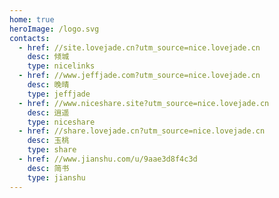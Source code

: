 ```yaml
---
home: true
heroImage: /logo.svg
contacts:
  - href: //site.lovejade.cn?utm_source=nice.lovejade.cn
    desc: 倾城
    type: nicelinks
  - href: //www.jeffjade.com?utm_source=nice.lovejade.cn
    desc: 晚晴
    type: jeffjade
  - href: //www.niceshare.site?utm_source=nice.lovejade.cn
    desc: 逍遥
    type: niceshare
  - href: //share.lovejade.cn?utm_source=nice.lovejade.cn
    desc: 玉桃
    type: share
  - href: //www.jianshu.com/u/9aae3d8f4c3d
    desc: 简书
    type: jianshu
---
```


<Contact />
